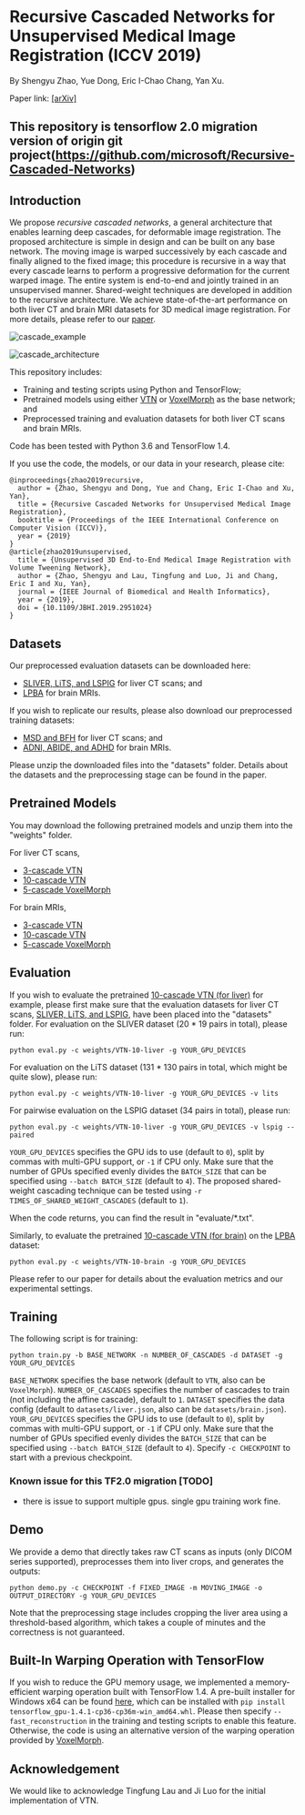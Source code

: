 
# Recursive Cascaded Networks for Unsupervised Medical Image Registration (ICCV 2019)

By Shengyu Zhao, Yue Dong, Eric I-Chao Chang, Yan Xu.

Paper link: [[arXiv]](https://arxiv.org/pdf/1907.12353)


## This repository is tensorflow 2.0 migration version of origin git project(https://github.com/microsoft/Recursive-Cascaded-Networks)

## Introduction

We propose *recursive cascaded networks*, a general architecture that enables learning deep cascades, for deformable image registration. The proposed architecture is simple in design and can be built on any base network. The moving image is warped successively by each cascade and finally aligned to the fixed image; this procedure is recursive in a way that every cascade learns to perform a progressive deformation for the current warped image. The entire system is end-to-end and jointly trained in an unsupervised manner. Shared-weight techniques are developed in addition to the recursive architecture. We achieve state-of-the-art performance on both liver CT and brain MRI datasets for 3D medical image registration. For more details, please refer to our [paper](https://arxiv.org/pdf/1907.12353).

![cascade_example](./images/cascade_example.png)

![cascade_architecture](./images/cascade_architecture.png)

This repository includes:

* Training and testing scripts using Python and TensorFlow;
* Pretrained models using either [VTN](https://arxiv.org/pdf/1902.05020.pdf) or [VoxelMorph](https://arxiv.org/pdf/1809.05231.pdf) as the base network; and
* Preprocessed training and evaluation datasets for both liver CT scans and brain MRIs.

Code has been tested with Python 3.6 and TensorFlow 1.4.

If you use the code, the models, or our data in your research, please cite:

```
@inproceedings{zhao2019recursive,
  author = {Zhao, Shengyu and Dong, Yue and Chang, Eric I-Chao and Xu, Yan},
  title = {Recursive Cascaded Networks for Unsupervised Medical Image Registration},
  booktitle = {Proceedings of the IEEE International Conference on Computer Vision (ICCV)},
  year = {2019}
}
@article{zhao2019unsupervised,
  title = {Unsupervised 3D End-to-End Medical Image Registration with Volume Tweening Network},
  author = {Zhao, Shengyu and Lau, Tingfung and Luo, Ji and Chang, Eric I and Xu, Yan},
  journal = {IEEE Journal of Biomedical and Health Informatics},
  year = {2019},
  doi = {10.1109/JBHI.2019.2951024}
}
```

## Datasets

Our preprocessed evaluation datasets can be downloaded here:

- [SLIVER, LiTS, and LSPIG](https://drive.google.com/open?id=1xQMmYk9S8En2k_uavytuHeeSmN253jKo) for liver CT scans; and
- [LPBA](https://drive.google.com/open?id=19v5-qRF3KwA8Snf5ei-qtMv-nDYyXBzv) for brain MRIs.

If you wish to replicate our results, please also download our preprocessed training datasets:

- [MSD and BFH](https://drive.google.com/open?id=17IiuM74HPj1fsWwkAfq-5Rc6r5vpxUJF) for liver CT scans; and
- [ADNI, ABIDE, and ADHD](https://drive.google.com/open?id=1rJtP9M1N3lSjNzJ5kIzRrrwPe1bWCfXB) for brain MRIs.

Please unzip the downloaded files into the "datasets" folder. Details about the datasets and the preprocessing stage can be found in the paper.

## Pretrained Models

You may download the following pretrained models and unzip them into the "weights" folder.

For liver CT scans,

* [3-cascade VTN](https://drive.google.com/open?id=1uLb0mNxgvwWMxzNKvF1xVnnbgLlCjEfU)
* [10-cascade VTN](https://drive.google.com/open?id=1ECGIXccx2vhybrWff7DWW6keAjilEZcT)
* [5-cascade VoxelMorph](https://drive.google.com/open?id=1-p4AHHZKoMDIIg6Be5RK3h9QOeVpOPTA)

For brain MRIs,

- [3-cascade VTN](https://drive.google.com/open?id=14wFJZMnkk2SQXcWH3LQBxQJZhLWvsV3n)
- [10-cascade VTN](https://drive.google.com/open?id=1bvHG_g5NRS6Ek6aNEgMb9bIfYaCk62Mp)
- [5-cascade VoxelMorph](https://drive.google.com/open?id=1oSiHE2G4R5SuYtt6FVu_ayQ_t9UN3HgB)

## Evaluation

If you wish to evaluate the pretrained [10-cascade VTN (for liver)](https://drive.google.com/open?id=1ECGIXccx2vhybrWff7DWW6keAjilEZcT) for example, please first make sure that the evaluation datasets for liver CT scans, [SLIVER, LiTS, and LSPIG](https://drive.google.com/open?id=1xQMmYk9S8En2k_uavytuHeeSmN253jKo), have been placed into the "datasets" folder. For evaluation on the SLIVER dataset (20 * 19 pairs in total), please run:

`python eval.py -c weights/VTN-10-liver -g YOUR_GPU_DEVICES`

For evaluation on the LiTS dataset (131 * 130 pairs in total, which might be quite slow), please run:

`python eval.py -c weights/VTN-10-liver -g YOUR_GPU_DEVICES -v lits`

For pairwise evaluation on the LSPIG dataset (34 pairs in total), please run:

`python eval.py -c weights/VTN-10-liver -g YOUR_GPU_DEVICES -v lspig --paired`

`YOUR_GPU_DEVICES` specifies the GPU ids to use (default to `0`), split by commas with multi-GPU support, or `-1` if CPU only. Make sure that the number of GPUs specified evenly divides the `BATCH_SIZE` that can be specified using `--batch BATCH_SIZE` (default to `4`). The proposed shared-weight cascading technique can be tested using `-r TIMES_OF_SHARED_WEIGHT_CASCADES` (default to `1`).

When the code returns, you can find the result in "evaluate/*.txt".

Similarly, to evaluate the pretrained [10-cascade VTN (for brain)](https://drive.google.com/open?id=1bvHG_g5NRS6Ek6aNEgMb9bIfYaCk62Mp) on the [LPBA](https://drive.google.com/open?id=19v5-qRF3KwA8Snf5ei-qtMv-nDYyXBzv) dataset:

`python eval.py -c weights/VTN-10-brain -g YOUR_GPU_DEVICES`

Please refer to our paper for details about the evaluation metrics and our experimental settings.

## Training

The following script is for training:

`python train.py -b BASE_NETWORK -n NUMBER_OF_CASCADES -d DATASET -g YOUR_GPU_DEVICES`

`BASE_NETWORK` specifies the base network (default to `VTN`, also can be `VoxelMorph`). `NUMBER_OF_CASCADES` specifies the number of cascades to train (not including the affine cascade), default to `1`.  `DATASET` specifies the data config (default to `datasets/liver.json`, also can be `datasets/brain.json`). `YOUR_GPU_DEVICES` specifies the GPU ids to use (default to `0`), split by commas with multi-GPU support, or `-1` if CPU only. Make sure that the number of GPUs specified evenly divides the `BATCH_SIZE` that can be specified using `--batch BATCH_SIZE` (default to `4`). Specify `-c CHECKPOINT` to start with a previous checkpoint.

### Known issue for this TF2.0 migration [TODO]
- there is issue to support multiple gpus. single gpu training work fine.

## Demo

We provide a demo that directly takes raw CT scans as inputs (only DICOM series supported), preprocesses them into liver crops, and generates the outputs:

`python demo.py -c CHECKPOINT -f FIXED_IMAGE -m MOVING_IMAGE -o OUTPUT_DIRECTORY -g YOUR_GPU_DEVICES`

Note that the preprocessing stage includes cropping the liver area using a threshold-based algorithm, which takes a couple of minutes and the correctness is not guaranteed.

## Built-In Warping Operation with TensorFlow

If you wish to reduce the GPU memory usage, we implemented a memory-efficient warping operation built with TensorFlow 1.4. A pre-built installer for Windows x64 can be found [here](https://drive.google.com/open?id=14n4oflK4Su_EkNaJSAMphSbKIpm9zK9R), which can be installed with `pip install tensorflow_gpu-1.4.1-cp36-cp36m-win_amd64.whl`. Please then specify `--fast_reconstruction` in the training and testing scripts to enable this feature. Otherwise, the code is using an alternative version of the warping operation provided by [VoxelMorph](https://github.com/voxelmorph/voxelmorph).

## Acknowledgement

We would like to acknowledge Tingfung Lau and Ji Luo for the initial implementation of VTN.